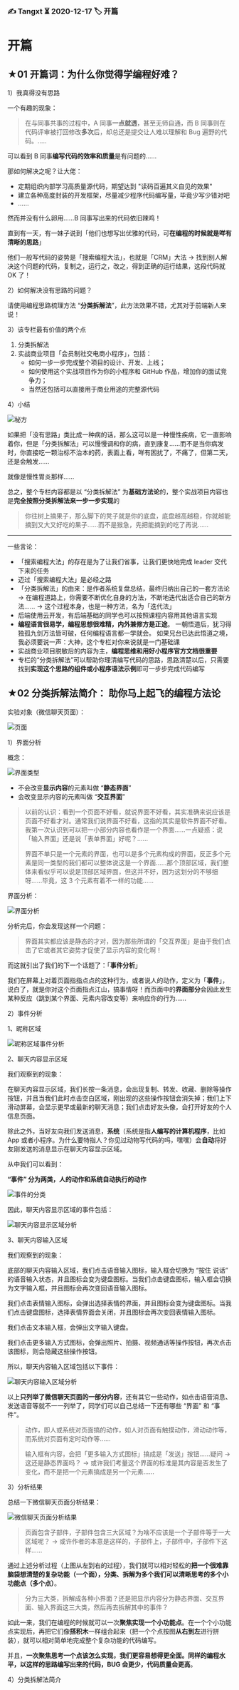 ### ✍️ Tangxt ⏳ 2020-12-17 🏷️ 开篇

# 开篇

## ★01 开篇词：为什么你觉得学编程好难？

1）我真得没有思路

一个有趣的现象：

> 在与同事共事的过程中，A 同事**一点就透**，甚至无师自通，而 B 同事则在代码评审被打回修改**多次**后，却总还是提交让人难以理解和 Bug 遍野的代码。.....

可以看到 B 同事**编写代码的效率和质量**是有问题的……

那如何解决之呢？让大佬：

- 定期组织内部学习高质量源代码，期望达到 "读码百遍其义自见的效果"
- 建立各种高度封装的开发框架，尽量减少程序代码编写量，毕竟少写少错对吧
- ……

然而并没有什么卵用……B 同事写出来的代码依旧辣鸡！

直到有一天，有一妹子说到「他们也想写出优雅的代码，可**在编程的时候就是咩有清晰的思路**」

他们一般写代码的姿势是「搜索编程大法」，也就是「CRM」大法 -> 找到别人解决这个问题的代码，复制之，运行之，改之，得到正确的运行结果，这段代码就 OK 了！

2）如何解决没有思路的问题？

请使用编程思路梳理方法 “**分类拆解法**”，此方法效果不错，尤其对于前端新人来说！

3）该专栏最有价值的两个点

1. 分类拆解法
2. 实战商业项目「会员制社交电商小程序」，包括：
   * 如何一步一步完成整个项目的设计、开发、上线；
   * 如何使用这个实战项目作为你的小程序和 GitHub 作品，增加你的面试竞争力；
   * 当然还包括可以直接用于商业用途的完整源代码

4）小结

![秘方](assets/img/2020-12-17-20-26-45.png)

如果把「没有思路」类比成一种病的话，那么这可以是一种慢性疾病，它一直影响着你，但是「分类拆解法」可以慢慢调和你的病，直到康复……而不是当你病发时，你直接吃一颗治标不治本的药，表面上看，咩有困扰了，不痛了，但第二天，还是会触发……

就像是慢性胃炎那样……

总之，整个专栏内容都是以 “分类拆解法” 为**基础方法论**的，整个实战项目内容也是**完全按照分类拆解法来一步一步实现**的

> 你往树上摘果子，那么脚下的凳子就是你的底盘，底盘越高越稳，你就越能摘到又大又好吃的果子……而不是猴急，先把能摘到的吃了再说……

---

一些言论：

- 「搜索编程大法」的存在是为了让我们省事，让我们更快地完成 leader 交代下来的任务
- 迈过「搜索编程大法」是必经之路
- 「分类拆解法」的由来：是作者系统复盘总结，最终归纳出自己的一套方法论 -> 在编程道路上，你需要不断优化自身的方法，不断地迭代出适合自己的新方法…… -> 这个过程本身，也是一种方法，名为「迭代法」
- 后端使用云开发，有后端基础的同学也可以按照课程内容用其他语言实现
- **编程语言很易学，编程思想很难精，内外兼修方是正途**。 一朝悟道后，犹习得独孤九剑万法皆可破，任何编程语言都一学就会。 如果兄台已达此悟道之境，我必须要说一声：大神，这个专栏对你来说就是一门基础课
- 实战商业项目脱敏后的内容为主，**编程思维和用好小程序官方文档很重要**
- 专栏的“分类拆解法”可以帮助你理清编写代码的思路，思路清楚以后，只需要找到**实现这个思路的组件或小程序语法示例**即可一步步完成代码编写

## ★02 分类拆解法简介： 助你马上起飞的编程方法论

实验对象（微信聊天页面）：

![页面](assets/img/2020-12-17-23-21-32.png)

1）界面分析

概念：

![界面类型](assets/img/2020-12-17-23-22-21.png)

- 不会改变**显示内容**的元素叫做 “**静态界面**”
- 会改变显示内容的元素叫做 “**交互界面**”

> 以前的认识：看到一个页面不好看，就说界面不好看，其实准确来说应该是页面不好看才对。通常我们说界面不好看，这指的其实是软件界面不好看。我第一次认识到可以把一小部分内容也看作是一个界面……一点疑惑：说「输入界面」还是说「表单界面」好呢？……
> 
> 界面不单只是一个元素的界面，也可以是多个元素构成的界面，反正多个元素是同一类型的我们都可以整体说这是一个界面……那个顶部区域，我们整体来看似乎可以说是顶部区域界面，但这并不好，因为这划分的不够细呀……毕竟，这 3 个元素有着不一样的功能……

界面分析：

![界面分析](assets/img/2020-12-17-23-40-21.png)

分析完后，你会发现这样一个问题：

> 界面其实都应该是静态的才对，因为那些所谓的「交互界面」是由于我们点击了它或者其它姿势才促使了显示内容的变化啊！

而这就引出了我们的下一个话题了：「**事件分析**」

我们在屏幕上对着页面指指点点的这种行为，或者说人的动作，定义为「**事件**」，说白了，就是你对这个页面指点江山，搞事情呀！而页面中的**界面部分**会因此发生某种反应（跳到某个界面、元素内容改变等）来响应你的行为……

2）事件分析

1、昵称区域

![昵称区域事件分析](assets/img/2020-12-18-01-05-01.png)

2、聊天内容显示区域

我们观察到的现象：

在聊天内容显示区域，我们长按一条消息，会出现复制、转发、收藏、删除等操作按钮，并且当我们此时点击空白区域，刚出现的这些操作按钮会消失掉；我们上下滑动屏幕，会显示更早或最新的聊天消息；我们点击好友头像，会打开好友的个人信息页面。

除此之外，当好友向我们发送消息，**系统**（系统是指**人编写的计算机程序**，比如 App 或者小程序。为什么要特指人？你见过动物写代码的吗，嘿嘿）会**自动**将好友刚发送的消息显示在聊天内容显示区域。

从中我们可以看到：

**“事件” 分为两类，人的动作和系统自动执行的动作**

![事件的分类](assets/img/2020-12-18-01-07-41.png)

因此，聊天内容显示区域的事件包括：

![聊天内容显示区域分析](assets/img/2020-12-18-01-08-54.png)

3、聊天内容输入区域

我们观察到的现象：

底部的聊天内容输入区域，我们点击语音输入图标，输入框会切换为 “按住 说话” 的语音输入状态，并且图标会变为键盘图标。当我们点击键盘图标，输入框会切换为文字输入框，并且图标会再次变回语音输入图标。

我们点击表情输入图标，会弹出选择表情的界面，并且图标会变为键盘图标。当我们点击键盘图标，选择表情界面会关闭，并且图标会再次变回表情输入图标。

我们点击文本输入框，会弹出文字输入键盘。

我们点击更多输入方式图标，会弹出照片、拍摄、视频通话等操作按钮，再次点击该图标，则会隐藏这些操作按钮。

所以，聊天内容输入区域包括以下事件：

![聊天内容输入区域分析](assets/img/2020-12-18-01-11-05.png)

以上**只列举了微信聊天页面的一部分内容**，还有其它一些动作，如点击语音消息、发送语音等就不一一列举了，同学们可以自己总结一下还有哪些 “界面” 和 “事件”。

> 动作，即人或系统对页面搞的动作，如人对页面有触摸动作，滑动动作等，而系统对页面有定时动作等……
> 
> 输入框有内容，会把「更多输入方式图标」搞成是「发送」按钮……疑问 -> 这还是静态界面吗？ -> 或许我们考量这个界面的标准是其内容是否发生了变化，而不是把一个元素搞成是另一个元素……

3）分析结果

总结一下微信聊天页面分析结果：

![微信聊天页面分析结果](assets/img/2020-12-18-01-23-07.png)

> 页面包含子部件，子部件包含三大区域？为啥不应该是一个子部件等于一大区域呢？ -> 或许作者的本意是这样的，子部件上，子部件中，子部件下这样……

通过上述分析过程（上图从左到右的过程），我们就可以相对轻松的**把一个很难靠脑袋想清楚的复杂功能（一个面），分类、拆解为多个我们可以清晰思考的多个小功能点（多个点）**。

> 分为三大类，拆解成各种小界面？还是把显示内容分为静态界面、交互界面、输入界面这三大类，然后再去拆解其中的事件？

如此一来，我们在编程的时候就可以一次**聚焦实现一个小功能点**。在一个个小功能点实现后，再把它们像**搭积木**一样组合起来（把一个个点按图**从右到左**进行拼装），就可以相对简单地完成整个复杂功能的代码编写。

并且，**一次聚焦思考一个点该怎么实现，我们更容易想得更全面。同样的编程水平，以这样的思路编写出来的代码，BUG 会更少，代码质量会更高**。

4）分类拆解法简介